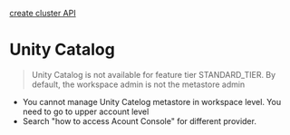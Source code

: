 


[create cluster API](https://docs.databricks.com/api/workspace/clusters/create)

# Unity Catalog
> Unity Catalog is not available for feature tier STANDARD_TIER.
By default, the workspace admin is not the metastore admin
- You cannot manage Unity Catelog metastore in workspace level. You need to go to upper account level
- Search "how to access Acount Console" for different provider.